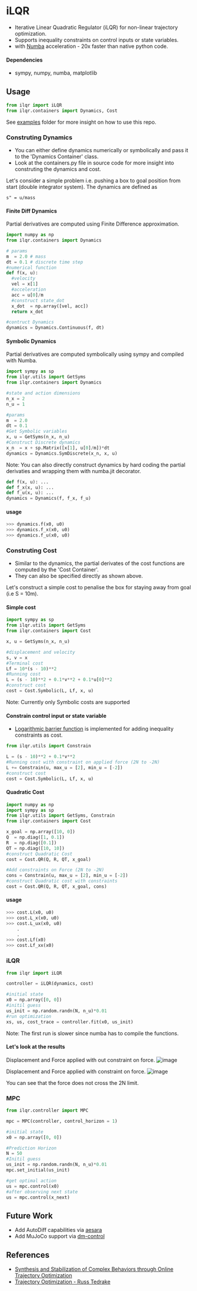 # iLQR

- Iterative Linear Quadratic Regulator (iLQR) for non-linear trajectory optimization.
- Supports inequality constraints on control inputs or state variables.
- with [Numba](https://numba.pydata.org) acceleration - 20x faster than native python code.

#### Dependencies
- sympy, numpy, numba, matplotlib

## Usage
```python
from ilqr import iLQR
from ilqr.containers import Dynamics, Cost
```
See [examples](./examples) folder for more insight on how to use this repo.
### Construting Dynamics
- You can either define dynamics numerically or symbolically and pass it to the 'Dynamics Container' class.
- Look at the containers.py file in source code for more insight into construting the dynamics and cost.

Let's consider a simple problem i.e. pushing a box to goal position from start (double integrator system). The dynamics are defined as
```
s" = u/mass
```
#### Finite Diff Dynamics
Partial derivatives are computed using Finite Difference approximation.
```python
import numpy as np
from ilqr.containers import Dynamics

# params
m  = 2.0 # mass
dt = 0.1 # discrete time step
#numerical function
def f(x, u):
  #velocity
  vel = x[1]
  #acceleration
  acc = u[0]/m
  #construct state_dot
  x_dot  = np.array([vel, acc])
  return x_dot

#contruct Dynamics
dynamics = Dynamics.Continuous(f, dt)
```

#### Symbolic Dynamics
Partial derivatives are computed symbolically using sympy and compiled with Numba.
```python
import sympy as sp
from ilqr.utils import GetSyms
from ilqr.containers import Dynamics

#state and action dimensions
n_x = 2
n_u = 1

#params
m  = 2.0
dt = 0.1
#Get Symbolic variables
x, u = GetSyms(n_x, n_u)
#Construct Discrete dynamics
x_n  = x + sp.Matrix([x[1], u[0]/m])*dt
dynamics = Dynamics.SymDiscrete(x_n, x, u)
```
Note: You can also directly construct dynamics by hard coding the partial derivaties and wrapping them with numba.jit decorator.
```python
def f(x, u): ...
def f_x(x, u): ...
def f_u(x, u): ...
dynamics = Dynamics(f, f_x, f_u)
```

#### usage
```python
>>> dynamics.f(x0, u0)
>>> dynamics.f_x(x0, u0)
>>> dynamics.f_u(x0, u0)
```

### Construting Cost
- Similar to the dynamics, the partial derivates of the cost functions are computed by the 'Cost Container'.
- They can also be specified directly as shown above.

Let's construct a simple cost to penalise the box for staying away from goal (i.e S = 10m).
#### Simple cost
```python
import sympy as sp
from ilqr.utils import GetSyms
from ilqr.containers import Cost

x, u = GetSyms(n_x, n_u)

#displacement and velocity
s, v = x
#Terminal cost
Lf = 10*(s - 10)**2
#Running cost
L = (s - 10)**2 + 0.1*v**2 + 0.1*u[0]**2
#construct cost
cost = Cost.Symbolic(L, Lf, x, u)
```
Note: Currently only Symbolic costs are supported
#### Constrain control input or state variable
- [Logarithmic barrier function](https://en.wikipedia.org/wiki/Barrier_function) is implemented for adding inequality constraints as cost.
```python
from ilqr.utils import Constrain

L = (s - 10)**2 + 0.1*v**2
#Running cost with constraint on applied force (2N to -2N)
L += Constrain(u, max_u = [2], min_u = [-2])
#construct cost
cost = Cost.Symbolic(L, Lf, x, u)
```

#### Quadratic Cost
```python
import numpy as np
import sympy as sp
from ilqr.utils import GetSyms, Constrain
from ilqr.containers import Cost

x_goal = np.array([10, 0])
Q  = np.diag([1, 0.1])
R  = np.diag([0.1])
QT = np.diag([10, 10])
#construct Quadratic Cost
cost = Cost.QR(Q, R, QT, x_goal)

#Add constraints on Force (2N to -2N)
cons = Constrain(u, max_u = [2], min_u = [-2])
#construct Quadratic cost with constraints
cost = Cost.QR(Q, R, QT, x_goal, cons)
```

#### usage
```python
>>> cost.L(x0, u0)
>>> cost.L_x(x0, u0)
>>> cost.L_ux(x0, u0)
    .
    .
>>> cost.Lf(x0)
>>> cost.Lf_xx(x0)
```

### iLQR
```python
from ilqr import iLQR

controller = iLQR(dynamics, cost)

#initial state
x0 = np.array([0, 0])
#initil guess
us_init = np.random.randn(N, n_u)*0.01
#run optimization
xs, us, cost_trace = controller.fit(x0, us_init)
```
Note: The first run is slower since numba has to compile the functions.

#### Let's look at the results
Displacement and Force applied with out constraint on force.
![image](./imgs/withoutconstraint.png)

Displacement and Force applied with constraint on force.
![image](./imgs/withconstraint.png)

You can see that the force does not cross the 2N limit.

### MPC
```python
from ilqr.controller import MPC

mpc = MPC(controller, control_horizon = 1)

#initial state
x0 = np.array([0, 0])

#Prediction Horizon
N = 50
#Initil guess
us_init = np.random.randn(N, n_u)*0.01
mpc.set_initial(us_init)

#get optimal action
us = mpc.control(x0)
#after observing next state
us = mpc.control(x_next)
```

## Future Work
- Add AutoDiff capabilities via [aesara](https://github.com/aesara-devs/aesara)
- Add MuJoCo support via [dm-control](https://github.com/deepmind/dm_control)

## References
- [Synthesis and Stabilization of Complex Behaviors through Online Trajectory Optimization](https://homes.cs.washington.edu/~todorov/papers/TassaIROS12.pdf)
- [Trajectory Optimization - Russ Tedrake](http://http://underactuated.csail.mit.edu/trajopt.html)
